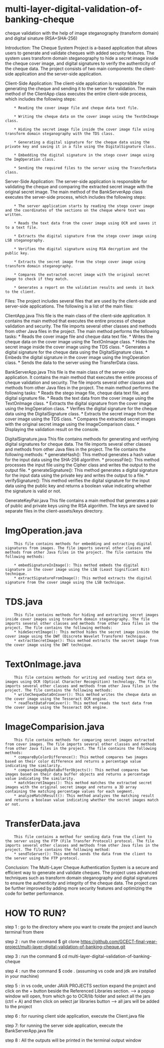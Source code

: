 # multi-layer-digital-validation-of-banking-cheque
cheque validation with the help of image steganography (transform domain) and digital sinature (RSA+SHA-256)

Introduction:
        The Cheque System Project is a-based application that allows users to generate and validate cheques with added security features. The system uses transform domain steganography to hide a secret image inside the cheque cover image, and digital signatures to verify the authenticity of the cheque data. The project consists of two main components: the client-side application and the server-side application.

 Client-Side Application:
        The client-side application is responsible for generating the cheque and sending it to the server for validation. The main method of the ClientApp class executes the entire client-side process, which includes the following steps:

        * Reading the cover image file and cheque data text file.

        * Writing the cheque data on the cover image using the TextOnImage class.

        * Hiding the secret image file inside the cover image file using transform domain steganography with the TDS class.

        * Generating a digital signature for the cheque data using the private key and saving it in a file using the DigitalSignature class.

        * Embedding the digital signature in the stego cover image using the ImgOperation class.

        * Sending the required files to the server using the TransferData class.


 Server-Side Application:
        The server-side application is responsible for validating the cheque and comparing the extracted secret image with the original secret image. The main method of the BankServerApp class executes the server-side process, which includes the following steps:

        * The server application starts by reading the stego cover image and the coordinates of the sections on the cheque where text was written.

        * Reads the text data from the cover image using OCR and saves it to a text file.

        * Extracts the digital signature from the stego cover image using LSB steganography.

        * Verifies the digital signature using RSA decryption and the public key.

        * Extracts the secret image from the stego cover image using transform domain steganography.

        * Compares the extracted secret image with the original secret image to check if they match.

        * Generates a report on the validation results and sends it back to the client.




 Files:
        The project includes several files that are used by the client-side and server-side applications. 
        The following is a list of the main files:

 ClientApp.java
        This file is the main class of the client-side application. It contains the main method that executes the entire process of cheque validation and security. The file imports several other classes and methods from other Java files in the project. The main method performs the following tasks:
        * Reads the cover image file and cheque data text file.
        * Writes the cheque data on the cover image using the TextOnImage class.
        * Hides the secret image inside the cover image using the TDS class.
        * Generates a digital signature for the cheque data using the DigitalSignature class.
        * Embeds the digital signature in the cover image using the ImgOperation class.
        * Sends the data to the server using the TransferData class.

 BankServerApp.java
        This file is the main class of the server-side application. It contains the main method that executes the entire process of cheque validation and security. The file imports several other classes and methods from other Java files in the project. The main method performs the following tasks:
        * Reads the stego image file, cheque data text file, and digital signature file.
        * Reads the text data from the cover image using the TextOnImage class.
        * Extracts the digital signature from the cover image using the ImgOperation class.
        * Verifies the digital signature for the cheque data using the DigitalSignature class.
        * Extracts the secret image from the cover image using the TDS class.
        * Compares the extracted secret images with the original secret image using the ImageComparison class.
        * Displaying the validation result on the console.

 DigitalSignature.java
        This file contains methods for generating and verifying digital signatures for cheque data. The file imports several other classes and methods from other Java files in the project. The file contains the following methods:
        * generateHash(): This method generates a hash value for the input data using the SHA-256 algorithm.
        * processFile(): This method processes the input file using the Cipher class and writes the output to the output file.
        * generateSignature(): This method generates a digital signature for the input data using the private key and writes the output to a file.
        * verifySignature(): This method verifies the digital signature for the input data using the public key and returns a boolean value indicating whether the signature is valid or not.

 GenerateKeyPair.java
        This file contains a main method that generates a pair of public and private keys using the RSA algorithm. The keys are saved to separate files in the client-assets/keys directory.

# ImgOperation.java
        This file contains methods for embedding and extracting digital signatures from images. The file imports several other classes and methods from other Java files in the project. The file contains the following methods:

        * embedSignatureInImage(): This method embeds the digital signature in the cover image using the LSB (Least Significant Bit) technique.
        * extractSignatureFromImage(): This method extracts the digital signature from the cover image using the LSB technique.


# TDS.java
        This file contains methods for hiding and extracting secret images inside cover images using transform domain steganography. The file imports several other classes and methods from other Java files in the project. The file contains the following methods:
        * hideSecretImage(): This method hides the secret image inside the cover image using the DWT (Discrete Wavelet Transform) technique.
        * extractSecretImage(): This method extracts the secret image from the cover image using the DWT technique.
# TextOnImage.java
        This file contains methods for writing and reading text data on images using OCR (Optical Character Recognition) technology. The file imports several other classes and methods from other Java files in the project. The file contains the following methods:
        * writeChequeDataOnCover(): This method writes the cheque data on the cover image using the Tesseract OCR engine.
        * readTextDataFromCover(): This method reads the text data from the cover image using the Tesseract OCR engine.

# ImageComparision.java
        This file contains methods for comparing secret images extracted from cover images. The file imports several other classes and methods from other Java files in the project. The file contains the following methods:
        * compareByColorDifference(): This method compares two images based on their color difference and returns a percentage value indicating the similarity.
        * compareImageByDataBufferObjects(): This method compares two images based on their data buffer objects and returns a percentage value indicating the similarity.
        * matchSecretImages(): This method matches the extracted secret images with the original secret image and returns a 3D array containing the matching percentage values for each segment.
        * analyzeMatchResult(): This method analyzes the matching result and returns a boolean value indicating whether the secret images match or not.


# TransferData.java
        This file contains a method for sending data from the client to the server using the FTP (File Transfer Protocol) protocol. The file imports several other classes and methods from other Java files in the project. The file contains the following method:
        * sendToServer(): This method sends the data from the client to the server using the FTP protocol.






Conclusion:
        The Multi-Layer Cheque Authentication System is a secure and efficient way to generate and validate cheques. The project uses advanced techniques such as transform domain steganography and digital signatures to ensure the authenticity and integrity of the cheque data. The project can be further improved by adding more security features and optimizing the code for better performance.




# HOW TO RUN?

step 1 : go to the directory where you want to create the project and launch terminal from there

step 2 : run the command $ git clone https://github.com/GCECT-final-year-project/multi-layer-digital-validation-of-banking-cheque.git 

step 3 : run the command $ cd multi-layer-digital-validation-of-banking-cheque

step 4 : run the command $ code . (assuming vs code and jdk are installed in your machine)

step 5 : in vs code, under JAVA PROJECTS section expand the project and click on the + button beside the Referenced Libraries section. 
        --> a popup window will open, from which go to OCR/lib folder and select all the jars (ctrl + A) and then click on select jar libraries button
        --> all jars will be added to the project

step 6 : for ruuning client side application, execute the Client.java file 

step 7: for running the server side application, execute the BankServerApp.java file

step 8 : All the outputs will be printed in the terminal output window



